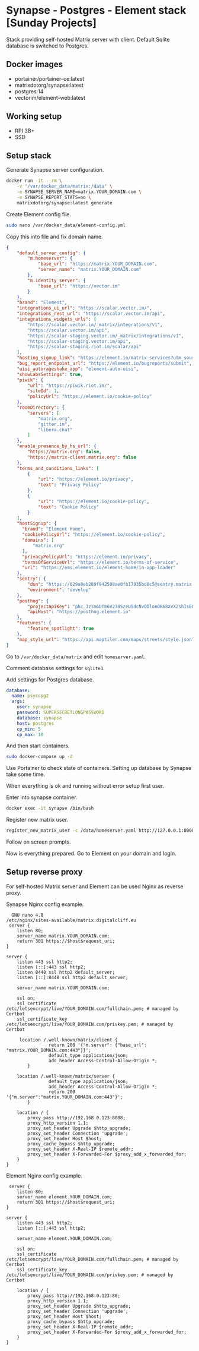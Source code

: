 # Synapse - Postgres - Element stack [Sunday Projects]

Stack providing self-hosted Matrix server with client. Default Sqlite database is switched to Postgres.

## Docker images
 * portainer/portainer-ce:latest
 * matrixdotorg/synapse:latest
 * postgres:14
 * vectorim/element-web:latest

## Working setup
 * RPI 3B+
 * SSD

## Setup stack
Generate Synapse server configuration.
```bash
docker run -it --rm \
    -v "/var/docker_data/matrix:/data" \
    -e SYNAPSE_SERVER_NAME=matrix.YOUR_DOMAIN.com \
    -e SYNAPSE_REPORT_STATS=no \
    matrixdotorg/synapse:latest generate
```

Create Element config file.

```bash
sudo nano /var/docker_data/element-config.yml
```

Copy this into file and fix domain name.
```json
{
    "default_server_config": {
        "m.homeserver": {
            "base_url": "https://matrix.YOUR_DOMAIN.com",
            "server_name": "matrix.YOUR_DOMAIN.com"
        },
        "m.identity_server": {
            "base_url": "https://vector.im"
        }
    },
    "brand": "Element",
    "integrations_ui_url": "https://scalar.vector.im/",
    "integrations_rest_url": "https://scalar.vector.im/api",
    "integrations_widgets_urls": [
        "https://scalar.vector.im/_matrix/integrations/v1",
        "https://scalar.vector.im/api",
        "https://scalar-staging.vector.im/_matrix/integrations/v1",
        "https://scalar-staging.vector.im/api",
        "https://scalar-staging.riot.im/scalar/api"
    ],
    "hosting_signup_link": "https://element.io/matrix-services?utm_source=element-web&utm_medium=web",
    "bug_report_endpoint_url": "https://element.io/bugreports/submit",
    "uisi_autorageshake_app": "element-auto-uisi",
    "showLabsSettings": true,
    "piwik": {
        "url": "https://piwik.riot.im/",
        "siteId": 1,
        "policyUrl": "https://element.io/cookie-policy"
    },
    "roomDirectory": {
        "servers": [
            "matrix.org",
            "gitter.im",
            "libera.chat"
        ]
    },
    "enable_presence_by_hs_url": {
        "https://matrix.org": false,
        "https://matrix-client.matrix.org": false
    },
    "terms_and_conditions_links": [
        {
            "url": "https://element.io/privacy",
            "text": "Privacy Policy"
        },
        {
            "url": "https://element.io/cookie-policy",
            "text": "Cookie Policy"
        }
    ],
    "hostSignup": {
      "brand": "Element Home",
      "cookiePolicyUrl": "https://element.io/cookie-policy",
      "domains": [
          "matrix.org"
      ],
      "privacyPolicyUrl": "https://element.io/privacy",
      "termsOfServiceUrl": "https://element.io/terms-of-service",
      "url": "https://ems.element.io/element-home/in-app-loader"
    },
    "sentry": {
        "dsn": "https://029a0eb289f942508ae0fb17935bd8c5@sentry.matrix.org/6",
        "environment": "develop"
    },
    "posthog": {
        "projectApiKey": "phc_Jzsm6DTm6V2705zeU5dcNvQDlonOR68XvX2sh1sEOHO",
        "apiHost": "https://posthog.element.io"
    },
    "features": {
        "feature_spotlight": true
    },
    "map_style_url": "https://api.maptiler.com/maps/streets/style.json?key=fU3vlMsMn4Jb6dnEIFsx"
}
```

Go to `/var/docker_data/matrix` and edit `homeserver.yaml`.

Comment database settings for `sqlite3`.

Add settings for Postgres database.

```yaml
database:
  name: psycopg2
  args:
    user: synapse
    password: SUPERSECRETLONGPASSWORD
    database: synapse
    host: postgres
    cp_min: 5
    cp_max: 10
```

And then start containers.

```bash
sudo docker-compose up -d
```

Use Portainer to check state of containers. Setting up database by Synapse take some time.

When everything is ok and running without error setup first user.

Enter into synapse container.

```bash
docker exec -it synapse /bin/bash
```

Register new matrix user.

```bash
register_new_matrix_user -c /data/homeserver.yaml http://127.0.0.1:8008
```

Follow on screen prompts.

Now is everything prepared. Go to Element on your domain and login.

## Setup reverse proxy

For self-hosted Matrix server and Element can be used Nginx as reverse proxy.

Synapse Nginx config example.
```
  GNU nano 4.8                                                                                      /etc/nginx/sites-available/matrix.digitalcliff.eu                                                                                                 
 server {
    listen 80;
    server_name matrix.YOUR_DOMAIN.com;
    return 301 https://$host$request_uri;
}

server {
    listen 443 ssl http2;
    listen [::]:443 ssl http2;
    listen 8448 ssl http2 default_server;
    listen [::]:8448 ssl http2 default_server;

    server_name matrix.YOUR_DOMAIN.com;

    ssl on;
    ssl_certificate /etc/letsencrypt/live/YOUR_DOMAIN.com/fullchain.pem; # managed by Certbot
    ssl_certificate_key /etc/letsencrypt/live/YOUR_DOMAIN.com/privkey.pem; # managed by Certbot

     location /.well-known/matrix/client {
                return 200 '{"m.server": {"base_url": "matrix.YOUR_DOMAIN.com:443"}}';
                default_type application/json;
                add_header Access-Control-Allow-Origin *;
        }

    location /.well-known/matrix/server {
                default_type application/json;
                add_header Access-Control-Allow-Origin *;
                return 200 '{"m.server":"matrix.YOUR_DOMAIN.com:443"}';
        }

    location / {
        proxy_pass http://192.168.0.123:8008;
        proxy_http_version 1.1;
        proxy_set_header Upgrade $http_upgrade;
        proxy_set_header Connection 'upgrade';
        proxy_set_header Host $host;
        proxy_cache_bypass $http_upgrade;
        proxy_set_header X-Real-IP $remote_addr;
        proxy_set_header X-Forwarded-For $proxy_add_x_forwarded_for;
    }
}
```

Element Nginx config example.

```
 server {
    listen 80;
    server_name element.YOUR_DOMAIN.com;
    return 301 https://$host$request_uri;
}

server {
    listen 443 ssl http2;
    listen [::]:443 ssl http2;

    server_name element.YOUR_DOMAIN.com;

    ssl on;
    ssl_certificate /etc/letsencrypt/live/YOUR_DOMAIN.com/fullchain.pem; # managed by Certbot
    ssl_certificate_key /etc/letsencrypt/live/YOUR_DOMAIN.com/privkey.pem; # managed by Certbot

    location / {
        proxy_pass http://192.168.0.123:80;
        proxy_http_version 1.1;
        proxy_set_header Upgrade $http_upgrade;
        proxy_set_header Connection 'upgrade';
        proxy_set_header Host $host;
        proxy_cache_bypass $http_upgrade;
        proxy_set_header X-Real-IP $remote_addr;
        proxy_set_header X-Forwarded-For $proxy_add_x_forwarded_for;
    }
}
```